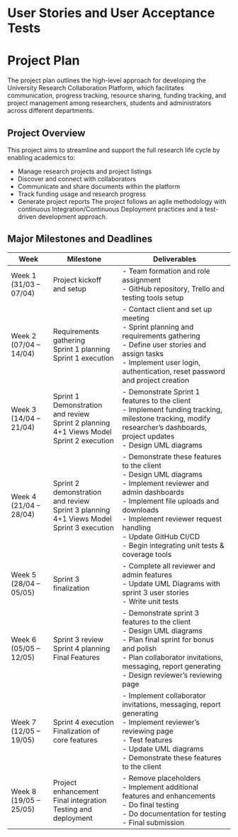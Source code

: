 # User Stories and User Acceptance Tests

# Project Plan

The project plan outlines the high-level approach for developing the University Research Collaboration Platform, which facilitates communication, progress tracking, resource sharing, funding tracking, and project management among researchers, students and administrators across different departments.

## Project Overview
This project aims to streamline and support the full research life cycle by enabling academics to:
- Manage research projects and project listings
- Discover and connect with collaborators
- Communicate and share documents within the platform
- Track funding usage and research progress
- Generate project reports
The project follows an agile methodology with continuous Integration/Continuous Deployment practices and a test-driven development approach.

## Major Milestones and Deadlines

| Week | Milestone | Deliverables |
|------|-----------|--------------|
| Week 1 (31/03 – 07/04) | Project kickoff and setup | - Team formation and role assignment<br>- GitHub repository, Trello and testing tools setup |
| Week 2 (07/04 – 14/04) | Requirements gathering<br>Sprint 1 planning<br>Sprint 1 execution | - Contact client and set up meeting<br>- Sprint planning and requirements gathering<br>- Define user stories and assign tasks<br>- Implement user login, authentication, reset password and project creation |
| Week 3 (14/04 – 21/04) | Sprint 1 Demonstration and review<br>Sprint 2 planning<br>4+1 Views Model<br>Sprint 2 execution | - Demonstrate Sprint 1 features to the client<br>- Implement funding tracking, milestone tracking, modify researcher’s dashboards, project updates<br>- Design UML diagrams |
| Week 4 (21/04 – 28/04) | Sprint 2 demonstration and review<br>Sprint 3 planning<br>4+1 Views Model<br>Sprint 3 execution | - Demonstrate these features to the client<br>- Design UML diagrams<br>- Implement reviewer and admin dashboards<br>- Implement file uploads and downloads<br>- Implement reviewer request handling<br>- Update GitHub CI/CD<br>- Begin integrating unit tests & coverage tools |
| Week 5 (28/04 – 05/05) | Sprint 3 finalization | - Complete all reviewer and admin features<br>- Update UML Diagrams with sprint 3 user stories<br>- Write unit tests |
| Week 6 (05/05 – 12/05) | Sprint 3 review<br>Sprint 4 planning<br>Final Features | - Demonstrate sprint 3 features to the client<br>- Design UML diagrams<br>- Plan final sprint for bonus and polish<br>- Plan collaborator invitations, messaging, report generating<br>- Design reviewer’s reviewing page |
| Week 7 (12/05 – 19/05) | Sprint 4 execution<br>Finalization of core features | - Implement collaborator invitations, messaging, report generating<br>- Implement reviewer’s reviewing page<br>- Test features<br>- Update UML diagrams<br>- Demonstrate these features to the client |
| Week 8 (19/05 – 25/05) | Project enhancement<br>Final integration<br>Testing and deployment | - Remove placeholders<br>- Implement additional features and enhancements<br>- Do final testing<br>- Do documentation for testing<br>- Final submission |
